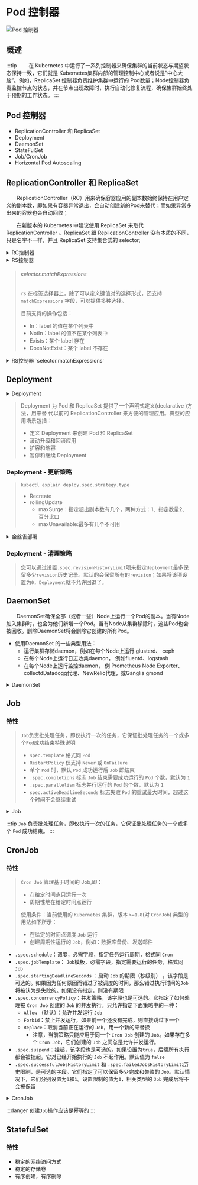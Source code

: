# Pod 控制器

![Pod 控制器](/img/k8s/controller.png)

## 概述

:::tip
&emsp;&emsp;在 Kubernetes 中运行了一系列控制器来确保集群的当前状态与期望状态保持一致，它们就是 Kubernetes集群内部的管理控制中心或者说是”中心大脑”。例如，ReplicaSet 控制器负责维护集群中运行的 Pod数量；Node控制器负责监控节点的状态，并在节点出现故障时，执行自动化修复流程，确保集群始终处于预期的工作状态。
:::

## Pod 控制器
+ ReplicationController 和 ReplicaSet
+ Deployment
+ DaemonSet
+ StateFulSet
+ Job/CronJob
+ Horizontal Pod Autoscaling

## ReplicationController 和 ReplicaSet
&emsp;&emsp;ReplicationController（RC）用来确保容器应用的副本数始终保持在用户定义的副本数，即如果有容器异常退出，会自动创建新的Pod来替代；而如果异常多出来的容器也会自动回收；

&emsp;&emsp;在新版本的 Kubernetes 中建议使用 ReplicaSet 来取代 ReplicationController 。ReplicaSet 跟 ReplicationController 没有本质的不同，只是名字不一样，并且 ReplicaSet 支持集合式的 selector; 

<details>
<summary>RC控制器</summary>

```yaml showLineNumbers
apiVersion: v1
kind: ReplicationController
metadata:
  name: rc-demo
spec:
  replicas: 3
  selector:
    app: rc-demo
  template:
    metadata:
      labels:
        app: rc-demo
    spec:
      containers:
      - name: rc-demo-container
        image: wangyanglinux/myapp:v1.0
        env:
        - name: GET_HOSTS_FROM
          value: dns
        - name: zhangsan
          value: "123"
        ports:
        - containerPort: 80
```
</details>

<details>
<summary>RS控制器</summary>

```yaml showLineNumbers
apiVersion: apps/v1
kind: ReplicaSet
metadata:
  name: rs-ml-demo
spec:
  replicas: 3
  selector:
    matchLabels:
      app: rs-ml-demo
  template:
    metadata:
      labels:
        app: rs-ml-demo
    spec:
      containers:
      - name: rs-ml-demo-container
        image: wangyanglinux/myapp:v1.0
        env:
        - name: GET_HOSTS_FROM
          value: dns
        ports:
        - containerPort: 80
```
</details>

> ###### selector.matchExpressions
> `rs` 在标签选择器上，除了可以定义键值对的选择形式，还支持 `matchExpressions` 字段，可以提供多种选择。
> 
> 目前支持的操作包括：
> + In：label 的值在某个列表中
> + NotIn：label 的值不在某个列表中
> + Exists：某个 label 存在
> + DoesNotExist：某个 label 不存在


<details>
<summary>RS控制器 `selector.matchExpressions`</summary>

<details>
<summary>`selector.matchExpressions=Exists`</summary>

```yaml showLineNumbers
apiVersion: apps/v1
kind: ReplicaSet
metadata:
  name: rs-me-exists-demo
spec:
  selector:
    matchExpressions:
      - key: app
        operator: Exists
  template:
    metadata:
      labels:
        app: spring-k8s
    spec:
      containers:
        - name: rs-me-exists-demo-container
          image: wangyanglinux/myapp:v1.0
          ports:
          - containerPort: 80
```

</details>

<details>
<summary>`selector.matchExpressions=In`</summary>

```yaml showLineNumbers
apiVersion: apps/v1
kind: ReplicaSet
metadata:
  name: rs-me-in-demo
spec:
  selector:
    matchExpressions:
      - key: app
        operator: In
        values:
        - spring-k8s
        - hahahah
  template:
    metadata:
      labels:
        app: spring-k8s
    spec:
      containers:
        - name: rs-me-in-demo-container
          image: wangyanglinux/myapp:v1.0
          ports:
          - containerPort: 80
```

</details>

</details>

## Deployment

<details>
<summary>Deployment</summary>

```yaml showLineNumbers
apiVersion: apps/v1
kind: Deployment
metadata:
  labels:
    app: myapp-deploy
  name: myapp-deploy
spec:
  replicas: 1
  selector:
    matchLabels:
      app: myapp-deploy
  template:
    metadata:
      labels:
        app: myapp-deploy
    spec:
      containers:
      - image: wangyanglinux/myapp:v1.0
        name: myapp
```

</details>

> Deployment 为 Pod 和 ReplicaSet 提供了一个声明式定义(declarative )方法，用来替 代以前的 ReplicationController 来方便的管理应用。典型的应用场景包括：
>	+ 定义 Deployment 来创建 Pod 和 ReplicaSet 
>	+ 滚动升级和回滚应用
>	+ 扩容和缩容
>	+ 暂停和继续 Deployment 

### Deployment - 更新策略

> `kubectl explain deploy.spec.strategy.type`
> + Recreate
> + rollingUpdate
> 	+ maxSurge：指定超出副本数有几个，两种方式：1、指定数量2、百分比口
> 	+ maxUnavailable:最多有几个不可用

<details>
<summary>金丝雀部署</summary>

&emsp;&emsp;金丝雀部署的名字灵感来源于17世纪英国矿井工人使用金丝雀作为瓦斯检测指标的传统方法。金丝雀对瓦斯这种气体十分敏感，空气中哪怕有极其微量的瓦斯，金丝雀也会停止歌唱。而当瓦斯含量超过一定限度时，虽然人类毫无察觉，金丝雀却早已毒发身亡。在采矿设备相对简陋的条件下，工人们每次下井都会带上一只金丝雀作为“瓦斯检测指标”，以便在危险状况下紧急撤离。
&emsp;&emsp;金丝雀部署的核心思想是在实际运行环境中的一小部分用户或流量上测试新版本的软件，而大部分用户或流量仍然使用旧版本。通过对新版本进行有限范围的实时测试和监控，可以及早发现潜在的问题，并减少对整个系统的冲击。

</details>

###  Deployment - 清理策略

> 您可以通过设置`.spec.revisionHistoryLimit`项来指定`deployment`最多保留多少`revision`历史记录。默认的会保留所有的`revision`；如果将该项设置为`0`，`Deployment`就不允许回退了。

## DaemonSet

&emsp;&emsp;DaemonSet确保全部（或者一些）Node上运行一个Pod的副本。当有Node加入集群时，也会为他们新增一个Pod。当有Node从集群移除时，这些Pod也会被回收。删除DaemonSet将会删除它创建的所有Pod。
+ 使用DaemonSet  的一些典型用法：
  + 运行集群存储daemon，例如在每个Node上运行 glusterd、 ceph
  + 在每个Node上运行日志收集daemon， 例如fluentd、logstash
  + 在每个Node上运行监控daemon， 例 Prometheus Node Exporter、collectdDatadogg代理、NewRelic代理，或Ganglia  gmond

<details>
<summary>DaemonSet</summary>

```yaml showLineNumbers
apiVersion: apps/v1
kind: DaemonSet
metadata:
  name: deamonset-demo
  labels:
    app: daemonset-demo
spec:
  selector:
    matchLabels:
      name: deamonset-demo
  template:
    metadata:
      labels:
        name: deamonset-demo
  spec:
    containers:
    - name: daemonset-demo-container
    image: wangyanglinux/myapp:v1.0
```

</details>

## Job
### 特性

> `Job`负责批处理任务，即仅执行一次的任务，它保证批处理任务的一个或多个`Pod`成功结束特殊说明
>
> + `spec.template` 格式同 `Pod`
> + `RestartPolicy` 仅支持 `Never` 或 `OnFailure`
> + 单个 `Pod` 时，默认 `Pod` 成功运行后 `Job` 即结束
> + `.spec.completions` 标志 `Job` 结束需要成功运行的 `Pod` 个数，默认为 `1` 
> + `.spec.parallelism` 标志并行运行的 `Pod` 的个数，默认为 `1`
> + `spec.activeDeadlineSeconds` 标志失败 `Pod` 的重试最大时间，超过这个时间不会继续重试 


<details>
<summary>Job</summary>

```yaml showLineNumbers
apiVersion: batch/v1
kind: Job
metadata:
  name: job-demo
spec:
  template:
    metadata:
      name: job-demo-pod
    spec:
      containers:
      - name: job-demo-container
        image: wangyanglinux/tools:maqingpythonv1
      restartPolicy: Never
```

</details>

:::tip
`Job` 负责批处理任务，即仅执行一次的任务，它保证批处理任务的一个或多个 `Pod` 成功结束。
:::

## CronJob
### 特性

> `Cron Job` 管理基于时间的 Job,即：
>
> + 在给定时间点只运行一次
> + 周期性地在给定时间点运行
>
> 使用条件：当前使用的 `Kubernetes` 集群，版本 `>=1.8`(对 `CronJob`) 典型的用法如下所示：
>
> + 在给定的时间点调度 `Job` 运行
> + 创建周期性运行的 `Job`，例如：数据库备份、发送邮件

+ `.spec.schedule`：调度，必需字段，指定任务运行周期，格式同 `Cron`
+ `.spec.jobTemplate`： `Job`模板，必需字段，指定需要运行的任务，格式同 `Job`
+ `.spec.startingDeadlineSeconds` ：启动 `Job` 的期限（秒级别） ，该字段是可选的。如果因为任何原因而错过了被调度的时间，那么错过执行时间的`Job`将被认为是失败的。如果没有指定，则没有期限
+ `.spec.concurrencyPolicy`：并发策略，该字段也是可选的。它指定了如何处理被 `Cron Job` 创建的 `Job` 的并发执行。只允许指定下面策略中的一种：
	+ `Allow` （默认）：允许并发运行 `Job`
	+ `Forbid`：禁止并发运行，如果前一个还没有完成，则直接跳过下一个
	+ `Replace`：取消当前正在运行的 `Job`，用一个新的来替换
		+ 注意，当前策略只能应用于同一个 `Cron Job` 创建的 `Job`。如果存在多个 `Cron Job`，它们创建的 `Job` 之间总是允许并发运行。
+ `.spec.suspend`：挂起，该字段也是可选的。如果设置为`true`，后续所有执行都会被挂起。它对已经开始执行的 `Job` 不起作用。默认值为 `false`
+ `.spec.successfulJobsHistoryLimit` 和 `.spec.failedJobsHistoryLimit`:历史限制，是可选的字段。它们指定了可以保留多少完成和失败的 `Job`。默认情况下，它们分别设置为`3`和`1`。设置限制的值为`0`，相关类型的 `Job` 完成后将不会被保留


<details>
<summary>CronJob</summary>

```yaml showLineNumbers
apiVersion: batch/v1
kind: CronJob
metadata:
  name: cronjob-demo
spec:
  schedule: "*/1 * * * *"
  jobTemplate:
    spec:
      template:
        spec:
          containers:
          - name: cronjob-demo-container
            image: busybox
            args:
            - /bin/sh
            - -c
            - date; echo Hello from the Kubernetes cluster
          restartPolicy: OnFailure
```

</details>

:::danger
创建`Job`操作应该是幂等的
:::

## StatefulSet

### 特性

+ 稳定的网络访问方式
+ 稳定的存储卷
+ 有序创建，有序删除
